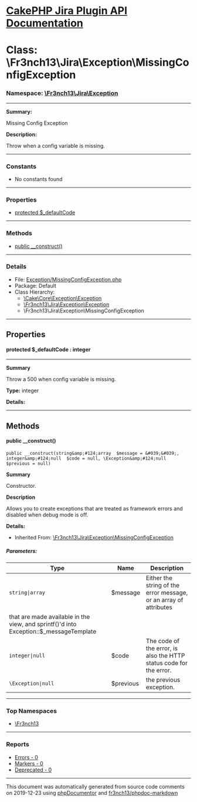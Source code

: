 # [CakePHP Jira Plugin API Documentation](../home.md)

# Class: \Fr3nch13\Jira\Exception\MissingConfigException
### Namespace: [\Fr3nch13\Jira\Exception](../namespaces/Fr3nch13.Jira.Exception.md)
---
**Summary:**

Missing Config Exception

**Description:**

Throw when a config variable is missing.

---
### Constants
* No constants found
---
### Properties
* [protected $_defaultCode](../classes/Fr3nch13.Jira.Exception.MissingConfigException.md#property__defaultCode)
---
### Methods
* [public __construct()](../classes/Fr3nch13.Jira.Exception.MissingConfigException.md#method___construct)
---
### Details
* File: [Exception/MissingConfigException.php](../files/Exception.MissingConfigException.md)
* Package: Default
* Class Hierarchy:  
  * [\Cake\Core\Exception\Exception]()
  * [\Fr3nch13\Jira\Exception\Exception](../classes/Fr3nch13.Jira.Exception.Exception.md)
  * \Fr3nch13\Jira\Exception\MissingConfigException
---
## Properties
<a name="property__defaultCode"></a>
#### protected $_defaultCode : integer
---
**Summary**

Throw a 500 when config variable is missing.

**Type:** integer

**Details:**



---
## Methods
<a name="method___construct" class="anchor"></a>
#### public __construct() 

```
public __construct(string&amp;#124;array  $message = &#039;&#039;, integer&amp;#124;null  $code = null, \Exception&amp;#124;null  $previous = null) 
```

**Summary**

Constructor.

**Description**

Allows you to create exceptions that are treated as framework errors and disabled
when debug mode is off.

**Details:**
* Inherited From: [\Fr3nch13\Jira\Exception\MissingConfigException](../classes/Fr3nch13.Jira.Exception.MissingConfigException.md)
##### Parameters:
| Type | Name | Description |
| ---- | ---- | ----------- |
| <code>string&#124;array</code> | $message  | Either the string of the error message, or an array of attributes
  that are made available in the view, and sprintf()'d into Exception::$_messageTemplate |
| <code>integer&#124;null</code> | $code  | The code of the error, is also the HTTP status code for the error. |
| <code>\Exception&#124;null</code> | $previous  | the previous exception. |





---

### Top Namespaces

* [\Fr3nch13](../namespaces/Fr3nch13.html.md)

---

### Reports
* [Errors - 0](../reports/errors.md)
* [Markers - 0](../reports/markers.md)
* [Deprecated - 0](../reports/deprecated.md)

---

This document was automatically generated from source code comments on 2019-12-23 using [phpDocumentor](http://www.phpdoc.org/) and [fr3nch13/phpdoc-markdown](https://github.com/fr3nch13/phpdoc-markdown)
